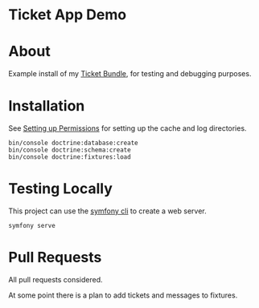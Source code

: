Ticket App Demo
===============

# About

Example install of my [Ticket Bundle](https://github.com/hackzilla/TicketBundle), for testing and debugging purposes.


# Installation

See [Setting up Permissions](http://symfony.com/doc/5.4/book/installation.html) for setting up the cache and log directories.

```
bin/console doctrine:database:create
bin/console doctrine:schema:create
bin/console doctrine:fixtures:load
```

# Testing Locally

This project can use the [symfony cli](https://symfony.com/download) to create a web server.

```
symfony serve
```


# Pull Requests

All pull requests considered.

At some point there is a plan to add tickets and messages to fixtures.
